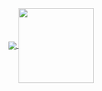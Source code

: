 <a href="#">
  <img align="center" src="https://github-readme-stats.vercel.app/api?username=Killer-Hacker-Oficial&hide=stars,prs,issues&count_private=true&show_icons=true&theme=material-palenight" />
</a>
<a href="#">
  <img align="center" height="150" src="https://i.ibb.co/W05pwRt/photo-2020-12-26-10-39-33.jpg" />
</a>
